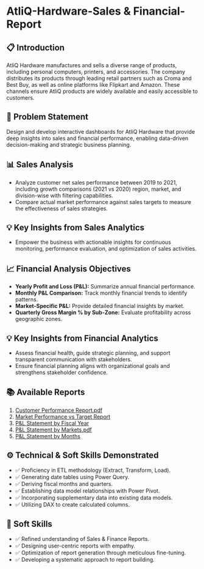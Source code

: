 # AtliQ-Hardware-Sales & Financial-Report

## 📋 Introduction

AtliQ Hardware manufactures and sells a diverse range of products, including personal computers, printers, and accessories. The company distributes its products through leading retail partners such as Croma and Best Buy, as well as online platforms like Flipkart and Amazon. These channels ensure AtliQ products are widely available and easily accessible to customers.

## 🎯 Problem Statement

Design and develop interactive dashboards for AtliQ Hardware that provide deep insights into sales and financial performance, enabling data-driven decision-making and strategic business planning.

## 📊 Sales Analysis

- Analyze customer net sales performance between 2019 to 2021, including growth comparisons (2021 vs 2020) region, market, and division-wise with filtering capabilities.
- Compare actual market performance against sales targets to measure the effectiveness of sales strategies.

## 💡 Key Insights from Sales Analytics

- Empower the business with actionable insights for continuous monitoring, performance evaluation, and optimization of sales activities.

## 📈 Financial Analysis Objectives

- **Yearly Profit and Loss (P&L):** Summarize annual financial performance.   
- **Monthly P&L Comparison:** Track monthly financial trends to identify patterns.
- **Market-Specific P&L:** Provide detailed financial insights by market.
- **Quarterly Gross Margin % by Sub-Zone:** Evaluate profitability across geographic zones.

## 💡 Key Insights from Financial Analytics

- Assess financial health, guide strategic planning, and support transparent communication with stakeholders.
- Ensure financial planning aligns with organizational goals and strengthens stakeholder confidence.

## 📚 Available Reports

1. [Customer Performance Report.pdf](https://github.com/VenkateshUtukuru/AtliQ-Hardware-Sales-Report-/blob/main/Market%20Performance%20vs%20Target%20Report.pdf)
2.  [Market Performance vs Target Report](https://github.com/VenkateshUtukuru/AtliQ-Hardware-Sales-Report-/blob/main/Market%20Performance%20vs%20Target%20Report.pdf)
3. [P&L Statement by Fiscal Year](https://github.com/VenkateshUtukuru/AtliQ-Hardware-Sales-Report-/blob/main/P%26L%20Statement%20by%20Fiscal%20Year.pdf)
4. [P&L Statement by Markets.pdf](https://github.com/VenkateshUtukuru/AtliQ-Hardware-Sales-Report-/blob/main/P%26L%20Statement%20by%20Markets.pdf) 
5. [P&L Statement by Months](https://github.com/VenkateshUtukuru/AtliQ-Hardware-Sales-Report-/blob/main/P%26L%20Statement%20by%20Months.pdf)

## ⚙️ Technical & Soft Skills Demonstrated

- ✅ Proficiency in ETL methodology (Extract, Transform, Load).
- ✅ Generating date tables using Power Query.
- ✅ Deriving fiscal months and quarters.
- ✅ Establishing data model relationships with Power Pivot.
- ✅ Incorporating supplementary data into existing data models.
- ✅ Utilizing DAX to create calculated columns.

## 🌟 Soft Skills

- ✅ Refined understanding of Sales & Finance Reports.
- ✅ Designing user-centric reports with empathy.
- ✅ Optimization of report generation through meticulous fine-tuning.
- ✅ Developing a systematic approach to report building.

